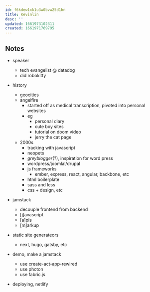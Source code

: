 ```yaml
---
id: f6kdew1xk1u3w0bvw25d1hn
title: Kevinlin
desc: ''
updated: 1661973102311
created: 1661971769795
---
```


## Notes

- speaker
	- tech evangelist @ datadog
	- did robokitty 

- history
	- geocities
	- angelfire
		- started off as medical transcription, pivoted into personal websites
		- eg
			- personal diary 
			- cute boy sites
			- tutorial on doom video
			- jerry the cat page
	- 2000s
		- tracking with javascript
		- neopets
		- *greyblogger*(?), inspiration for word press
		- wordpress/joomlal/drupal
		- js frameworks
			- ember, express, react, angular, backbone, etc
		- html boilerplate
		- sass and less
		- css + design, etc
- jamstack
	- decouple frontend from backend
	- [j]avascript
	- [a]pis
	- [m]arkup
- static site generateors
	- next, hugo, gatsby, etc
- demo, make a jamstack
	- use create-act-app-rewired
	- use photon 
	- use fabric.js
- deploying, netlify